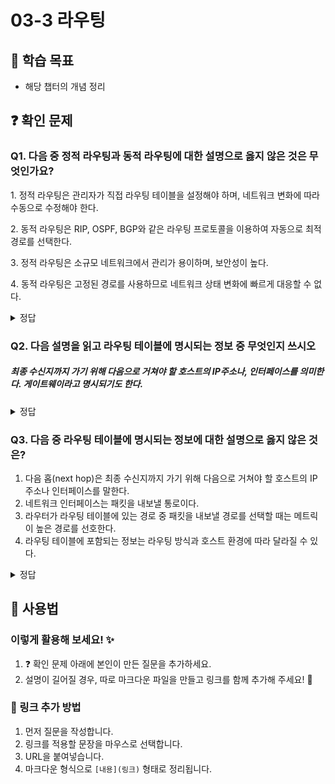 # 03-3 라우팅

## 📌 학습 목표
- 해당 챕터의 개념 정리

## ❓ 확인 문제
### Q1. 다음 중 정적 라우팅과 동적 라우팅에 대한 설명으로 옳지 않은 것은 무엇인가요?

1️. 정적 라우팅은 관리자가 직접 라우팅 테이블을 설정해야 하며, 네트워크 변화에 따라 수동으로 수정해야 한다.

2️. 동적 라우팅은 RIP, OSPF, BGP와 같은 라우팅 프로토콜을 이용하여 자동으로 최적 경로를 선택한다.

3️. 정적 라우팅은 소규모 네트워크에서 관리가 용이하며, 보안성이 높다.

4️. 동적 라우팅은 고정된 경로를 사용하므로 네트워크 상태 변화에 빠르게 대응할 수 없다.

<details>
<summary>정답</summary>

- **4️. 동적 라우팅은 고정된 경로를 사용하므로 네트워크 상태 변화에 빠르게 대응할 수 없다. X**   
  - 	동적 라우팅은 네트워크 상태 변화에 따라 자동으로 최적의 경로를 갱신하므로, 빠르게 대응할 수 있습니다.

**[해설]**

- **1. 정적 라우팅은 관리자가 직접 라우팅 테이블을 설정해야 하며, 네트워크 변화에 따라 수동으로 수정해야 한다. **   
  - 정적 라우팅(Static Routing)은 관리자가 직접 경로를 설정하므로, 네트워크 변경이 있을 경우 수동으로 수정해야 합니다.

- **2. 동적 라우팅은 RIP, OSPF, BGP와 같은 라우팅 프로토콜을 이용하여 자동으로 최적 경로를 선택한다.  **   
  - 동적 라우팅(Dynamic Routing)은 라우팅 프로토콜을 사용하여 자동으로 최적의 경로를 결정하고, 변경 사항을 반영합니다.
  
- **3. 정적 라우팅은 소규모 네트워크에서 관리가 용이하며, 보안성이 높다. **
  - 정적 라우팅은 불필요한 라우팅 정보를 공유하지 않아 보안성이 높고, 소규모 네트워크에서 효율적으로 사용됩니다.
---

</details>

### Q2. 다음 설명을 읽고 라우팅 테이블에 명시되는 정보 중 무엇인지 쓰시오

##### 최종 수신지까지 가기 위해 다음으로 거쳐야 할 호스트의 IP주소나, 인터페이스를 의미한다. 게이트웨이라고 명시되기도 한다.

<details>
<summary>정답</summary>

- **다음 홉(next hop)**
---

</details>

### Q3. 다음 중 라우팅 테이블에 명시되는 정보에 대한 설명으로 옳지 않은 것은?

1. 다음 홉(next hop)은 최종 수신지까지 가기 위해 다음으로 거쳐야 할 호스트의 IP 주소나 인터페이스를 말한다.
2. 네트워크 인터페이스는 패킷을 내보낼 통로이다.
3. 라우터가 라우팅 테이블에 있는 경로 중 패킷을 내보낼 경로를 선택할 때는 메트릭이 높은 경로를 선호한다.
4. 라우팅 테이블에 포함되는 정보는 라우팅 방식과 호스트 환경에 따라 달라질 수 있다. 

<details>
<summary>정답</summary>

③ 라우터가 라우팅 테이블에 있는 경로 중 패킷을 내보낼 경로를 선택할 때는 메트릭이 높은 경로를 선호한다.

**[해설]**  
라우팅 테이블(Routing Table)은 라우터 또는 호스트가 네트워크 패킷을 올바른 목적지로 전달하기 위해 참조하는 정보 테이블이다.
라우팅 테이블에는 네트워크 주소, 넥스트 홉(Next Hop), 인터페이스, 메트릭(Metric) 등이 포함된다.
라우터는 이 정보를 활용하여 최적의 경로를 결정하고 패킷을 전송한다.

1️⃣ 다음 홉(Next Hop)은 최종 수신지까지 가기 위해 다음으로 거쳐야 할 호스트의 IP 주소나 인터페이스를 말한다. ✅ (O)
- 라우팅 경로는 목적지까지 바로 연결되는 것이 아니라, 여러 개의 중간 장치를 거쳐 이동한다.
- **다음 홉(Next Hop)**은 현재 위치에서 다음으로 패킷을 전달해야 할 라우터나 인터페이스의 주소를 의미한다.
- 목적지까지 가기 위해 필수적인 정보이므로 라우팅 테이블에 포함된다.

2️⃣ 네트워크 인터페이스는 패킷을 내보낼 통로이다. ✅ (O)
- **네트워크 인터페이스(Network Interface)**는 패킷을 전송할 **물리적인 출구(인터페이스)**를 의미한다.
- 예를 들어, 이더넷 포트(eth0), Wi-Fi(wlan0), 특정 네트워크 어댑터 등이 네트워크 인터페이스가 될 수 있다.
- 패킷이 어느 인터페이스를 통해 전송될지를 결정하는 것도 라우팅 테이블의 중요한 역할이다.

3️⃣ 라우터가 라우팅 테이블에 있는 경로 중 패킷을 내보낼 경로를 선택할 때는 메트릭이 높은 경로를 선호한다. ❌ (X) → 메트릭이 낮을수록 우선순위가 높다.
- **메트릭(Metric)**은 특정 경로의 비용(cost) 또는 우선순위(priority)를 나타내는 값이다.
- 라우팅 프로토콜(RIP, OSPF, BGP 등)은 메트릭 값을 이용하여 최적의 경로를 선택한다.
- 일반적으로 메트릭 값이 낮을수록 더 효율적인 경로이므로, 라우터는 메트릭이 낮은 경로를 우선적으로 선택한다.

4️⃣ 라우팅 테이블에 포함되는 정보는 라우팅 방식과 호스트 환경에 따라 달라질 수 있다. ✅ (O)
- 라우팅 테이블은 고정된 구조가 아니라, 라우팅 방식과 환경에 따라 다르게 구성될 수 있다.
- **정적 라우팅(Static Routing)**을 사용할 경우 관리자가 직접 경로를 지정하며,
- **동적 라우팅(Dynamic Routing)**을 사용할 경우 RIP, OSPF, BGP 등의 라우팅 프로토콜을 통해 자동으로 경로가 설정된다.
- 네트워크 환경에 따라 경로 업데이트 빈도, 라우팅 알고리즘, 포함되는 정보 등이 달라질 수 있다.

---

</details>


## 📝 사용법  
### 이렇게 활용해 보세요! ✨  
1. ❓ 확인 문제 아래에 본인이 만든 질문을 추가하세요.  
2. 설명이 길어질 경우, 따로 마크다운 파일을 만들고 링크를 함께 추가해 주세요! 🔗  

### 🔗 링크 추가 방법  
1. 먼저 질문을 작성합니다.  
2. 링크를 적용할 문장을 마우스로 선택합니다.  
3. URL을 붙여넣습니다.  
4. 마크다운 형식으로 `[내용](링크)` 형태로 정리됩니다.  
